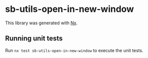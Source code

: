# sb-utils-open-in-new-window

This library was generated with [Nx](https://nx.dev).

## Running unit tests

Run `nx test sb-utils-open-in-new-window` to execute the unit tests.
